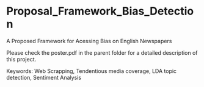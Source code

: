 # Proposal_Framework_Bias_Detection

A Proposed Framework for Acessing Bias on English Newspapers

Please check the poster.pdf in the parent folder for a detailed description of this project.

Keywords: Web Scrapping, Tendentious media coverage, LDA topic detection, Sentiment Analysis
